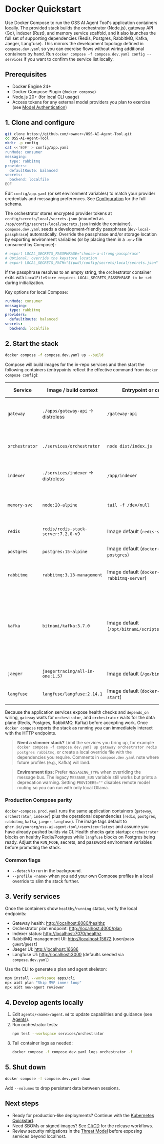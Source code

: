 # Docker Quickstart

Use Docker Compose to run the OSS AI Agent Tool's application containers locally. The provided stack builds the orchestrator (Node.js), gateway API (Go), indexer (Rust), and memory service scaffold, and it also launches the full set of supporting dependencies (Redis, Postgres, RabbitMQ, Kafka, Jaeger, Langfuse). This mirrors the development topology defined in `compose.dev.yaml` so you can exercise flows without wiring additional containers by hand. Run `docker compose -f compose.dev.yaml config --services` if you want to confirm the service list locally.

## Prerequisites

* Docker Engine 24+
* Docker Compose Plugin (`docker compose`)
* Node.js 20+ (for local CLI usage)
* Access tokens for any external model providers you plan to exercise (see [Model Authentication](./model-authentication.md))

## 1. Clone and configure

```bash
git clone https://github.com/<owner>/OSS-AI-Agent-Tool.git
cd OSS-AI-Agent-Tool
mkdir -p config
cat <<'EOF' > config/app.yaml
runMode: consumer
messaging:
  type: rabbitmq
providers:
  defaultRoute: balanced
secrets:
  backend: localfile
EOF
```

Edit `config/app.yaml` (or set environment variables) to match your provider credentials and messaging preferences. See [Configuration](./configuration.md) for the full schema.

The orchestrator stores encrypted provider tokens at `config/secrets/local/secrets.json` (mounted as `/app/config/secrets/local/secrets.json` inside the container). `compose.dev.yaml` seeds a development-friendly passphrase (`dev-local-passphrase`) automatically. Override the passphrase and/or storage location by exporting environment variables (or by placing them in a `.env` file consumed by Compose):

```bash
# export LOCAL_SECRETS_PASSPHRASE="choose-a-strong-passphrase"
# Optional: override the keystore location
# export LOCAL_SECRETS_PATH="$(pwd)/config/secrets/local/secrets.json"
```

If the passphrase resolves to an empty string, the orchestrator container exits with `LocalFileStore requires LOCAL_SECRETS_PASSPHRASE to be set` during initialization.

Key options for local Compose:

```yaml
runMode: consumer
messaging:
  type: rabbitmq
providers:
  defaultRoute: balanced
secrets:
  backend: localfile
```

## 2. Start the stack

```bash
docker compose -f compose.dev.yaml up --build
```

Compose will build images for the in-repo services and then start the following containers (entrypoints reflect the effective command from `docker compose config`):

| Service | Image / build context | Entrypoint or command | Depends on | Exposed ports | Purpose |
| --- | --- | --- | --- | --- | --- |
| `gateway` | `./apps/gateway-api` → distroless | `/gateway-api` | `orchestrator` | `8080` | Serves the Gateway HTTP API with SSE endpoints. |
| `orchestrator` | `./services/orchestrator` | `node dist/index.js` | `redis`, `postgres`, `rabbitmq`, `kafka` | `4000` | Runs orchestration flows and provider integrations. |
| `indexer` | `./services/indexer` → distroless | `/app/indexer` | _n/a_ | `7070` | Provides AST/indexing APIs for repositories. |
| `memory-svc` | `node:20-alpine` | `tail -f /dev/null` | _n/a_ | _n/a_ | Development container for building the memory service. |
| `redis` | `redis/redis-stack-server:7.2.0-v9` | Image default (`redis-stack-server`) | _n/a_ | `6379` | In-memory cache and vector store. |
| `postgres` | `postgres:15-alpine` | Image default (`docker-entrypoint.sh postgres`) | _n/a_ | `5432` | Application relational datastore. |
| `rabbitmq` | `rabbitmq:3.13-management` | Image default (`docker-entrypoint.sh rabbitmq-server`) | _n/a_ | `5672`, `15672` | Message queue plus management UI. |
| `kafka` | `bitnami/kafka:3.7.0` | Image default (`/opt/bitnami/scripts/kafka/run.sh`) | _n/a_ | `9092` | Event backbone (KRaft mode). *(Adapter arrives in Phase 3; the container runs today so tooling can evolve safely.)* |
| `jaeger` | `jaegertracing/all-in-one:1.57` | Image default (`/go/bin/all-in-one`) | _n/a_ | `16686`, `4317`, `4318` | Observability UI and OTLP collectors. |
| `langfuse` | `langfuse/langfuse:2.14.1` | Image default (`docker-entrypoint.sh start`) | `postgres` | `3000` | LLM tracing and analytics dashboard. |

Because the application services expose health checks and `depends_on` wiring, `gateway` waits for `orchestrator`, and `orchestrator` waits for the data plane (Redis, Postgres, RabbitMQ, Kafka) before accepting work. Once `docker compose` reports the stack as running you can immediately interact with the HTTP endpoints.

> **Need a slimmer stack?** Limit the services you bring up, for example `docker compose -f compose.dev.yaml up gateway orchestrator redis postgres rabbitmq`, or create a local override file with the dependencies you require. Comments in `compose.dev.yaml` note where future profiles (e.g., Kafka) will land.

> **Environment tips:** Prefer `MESSAGING_TYPE` when overriding the message bus. The legacy `MESSAGE_BUS` variable still works but prints a deprecation warning. Setting `PROVIDERS=""` disables remote model routing so you can run with only local Ollama.

### Production Compose parity

`docker-compose.prod.yaml` runs the same application containers (`gateway`, `orchestrator`, `indexer`) plus the operational dependencies (`redis`, `postgres`, `rabbitmq`, `kafka`, `jaeger`, `langfuse`). The image tags default to `ghcr.io/yourorg/oss-ai-agent-tool/<service>:latest` and assume you have already pushed builds via CI. Health checks gate startup: `orchestrator` blocks on healthy Redis/Postgres while `langfuse` blocks on Postgres being ready. Adjust the `RUN_MODE`, secrets, and password environment variables before promoting the stack.

### Common flags

* `--detach` to run in the background.
* `--profile <name>` when you add your own Compose profiles in a local override to slim the stack further.

## 3. Verify services

Once the containers show `healthy`/`running` status, verify the local endpoints:

* Gateway health: <http://localhost:8080/healthz>
* Orchestrator plan endpoint: <http://localhost:4000/plan>
* Indexer status: <http://localhost:7070/healthz>
* RabbitMQ management UI: <http://localhost:15672> (user/pass `guest`/`guest`)
* Jaeger UI: <http://localhost:16686>
* Langfuse UI: <http://localhost:3000> (defaults seeded via `compose.dev.yaml`)

Use the CLI to generate a plan and agent skeleton:

```bash
npm install --workspace apps/cli
npx aidt plan "Ship MVP inner loop"
npx aidt new-agent reviewer
```

## 4. Develop agents locally

1. Edit `agents/<name>/agent.md` to update capabilities and guidance (see [Agents](./agents.md)).
2. Run orchestrator tests:
   ```bash
   npm test --workspace services/orchestrator
   ```
3. Tail container logs as needed:
   ```bash
   docker compose -f compose.dev.yaml logs orchestrator -f
   ```

## 5. Shut down

```bash
docker compose -f compose.dev.yaml down
```

Add `--volumes` to drop persistent data between sessions.

## Next steps

* Ready for production-like deployments? Continue with the [Kubernetes Quickstart](./kubernetes-quickstart.md).
* Need SBOMs or signed images? See [CI/CD](./ci-cd.md) for the release workflows.
* Review security mitigations in the [Threat Model](./SECURITY-THREAT-MODEL.md) before exposing services beyond localhost.
